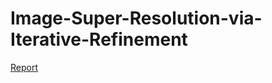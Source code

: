 # Image-Super-Resolution-via-Iterative-Refinement
[Report](https://github.com/zmehdiz97/Image-Super-Resolution-via-Iterative-Refinement/blob/main/SR3_report.pdf)
